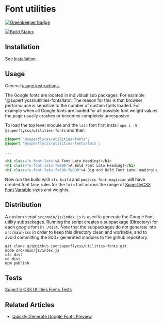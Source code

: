 # Font utilities

[![Greenkeeper badge](https://badges.greenkeeper.io/superflycss/utilities-fonts.svg)](https://greenkeeper.io/)

[![Build Status](https://travis-ci.org/superflycss/utilities-fonts.svg?branch=master)](https://travis-ci.org/superflycss/utilities-fonts)

## Installation

See [Installation](https://github.com/superflycss/superflycss/#installation).

## Usage

General [usage instructions](https://github.com/superflycss/superflycss/#usage).  

The Google fonts are located in individual sub packages.  For example '@superflycss/utilities-fonts/lato'.  The reason for this is
that browser performance is sensitive to the number of custom fonts loaded.  For example when all Google fonts are loaded for all possible font weight values the page usually crashes or becomes completely unresposive.

To load the top level module and the `lato`  font first install `npm i -S @superflycss/utilities-fonts` and then:

``` css
@import '@superflycss/utilities-fonts';
@import '@superflycss/utilities-fonts/lato';

...

```

``` html
<h1 class="u-font-lato">A Font Lato Heading!</h1>
<h1 class="u-font-lato-fw800">A Bold Font Lato Heading!</h1>
<h1 class="u-font-lato-fs800-fw800">A Big and Bold Font Lato Heading!</h1>
```

Now run the build with `sfc build` and `postcss font-magician` will have created font face rules for the `lato` font across the range of [SuperflyCSS Font Variable](https://github.com/superflycss/variables-fonts)  sizes and weights.

## Distribution

A custom script `src/main/js/index.js` is used to generate the Google Font utility subpackages.  Running the script creates a subpackage (Directory) for each google font in `./dist`.  Note that the subpackages do not generate into `src/main/css` in order to keep this directory clean and workable, and to avoid committing the 800+ generated modules to the github repository.

```
git clone git@github.com:superflycss/utilities-fonts.git
node src/main/js/index.js
sfc dist
cd dist
npm publish
```


## Tests

[Superfly CSS Utilities Fonts Tests](https://superflycss.github.io/utilities-fonts/target/test/html/)

## Related Articles

- [Quickly Generate Google Fonts Preview](https://medium.com/@jmatix/quickly-generate-google-fonts-preview-954dc9974a62)